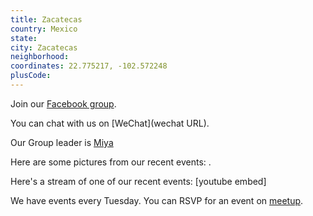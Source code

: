 ```yaml
---
title: Zacatecas
country: Mexico
state: 
city: Zacatecas
neighborhood: 
coordinates: 22.775217, -102.572248
plusCode:
---
```

Join our [Facebook group](https://www.facebook.com/groups/free.code.camp.zacatecas).

You can chat with us on [WeChat](wechat URL).

Our Group leader is [Miya](freecodecamp.org/miya)

Here are some pictures from our recent events:
![]().

Here's a stream of one of our recent events:
[youtube embed]

We have events every Tuesday. You can RSVP for an event on [meetup](meetupurl).
